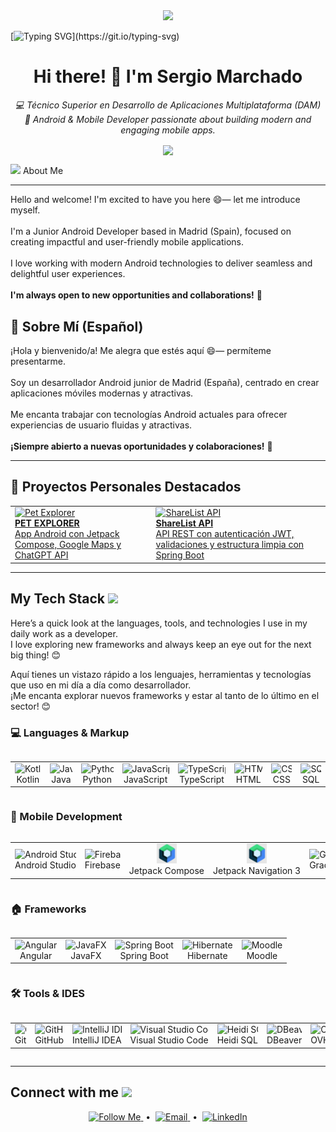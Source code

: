 <div align="center">
  <img src="https://i.imgur.com/DJ4Mh3I.png">
</div>

[![Typing SVG](https://readme-typing-svg.herokuapp.com?multiline=true&width=500&lines=Guys+Let's+Enjoy+Coding.)](https://git.io/typing-svg)

<h1 align="center">Hi there! 👋 I'm Sergio Marchado</h1>

<div align="center">
<p align="center">
  <em>💻 Técnico Superior en Desarrollo de Aplicaciones Multiplataforma (DAM)<br>
  📱 Android & Mobile Developer passionate about building modern and engaging mobile apps.</em>
</p>
<img align="center" height="180em" src="https://github-readme-stats-eight-theta.vercel.app/api/top-langs/?username=sergiomarchado&layout=compact&langs_count=8&theme=algolia"/>

  
</div>


<picture><img src="https://github.com/7oSkaaa/7oSkaaa/blob/main/Images/about_me.gif?raw=true" width="50px"></picture> About Me

<hr>

<p>
  Hello and welcome! I'm excited to have you here 😄— let me introduce myself.<br><br>
  I'm a Junior Android Developer based in Madrid (Spain), focused on creating impactful and user-friendly mobile applications.<br><br>
  I love working with modern Android technologies to deliver seamless and delightful user experiences.<br><br>
  <strong>I'm always open to new opportunities and collaborations!</strong> 🚀
</p>

<h2>🌟 Sobre Mí (Español)</h2>

<p>
  ¡Hola y bienvenido/a! Me alegra que estés aquí 😄— permíteme presentarme.<br><br>
  Soy un desarrollador Android junior de Madrid (España), centrado en crear aplicaciones móviles modernas y atractivas.<br><br>
  Me encanta trabajar con tecnologías Android actuales para ofrecer experiencias de usuario fluidas y atractivas.<br><br>
  <strong>¡Siempre abierto a nuevas oportunidades y colaboraciones!</strong> 🚀
</p>

---

## 🚀 Proyectos Personales Destacados

<table>
  <tr>
    <td>
      <a href="https://github.com/sergiomarchado/GuiaDeViajes_Android_GPT" target="_blank">
        <img src="https://img.youtube.com/vi/bxl1MVW5XJs/0.jpg" alt="Pet Explorer" width="300px"/><br>
        <strong>PET EXPLORER</strong><br>
        App Android con Jetpack Compose, Google Maps y ChatGPT API
      </a>
    </td>
    <td>
      <a href="https://github.com/sergiomarchado/spring-jwt-auth-api" target="_blank">
        <img src="https://img.youtube.com/vi/vFPjKX565T4/0.jpg" alt="ShareList API" width="300px"/><br>
        <strong>ShareList API</strong><br>
        API REST con autenticación JWT, validaciones y estructura limpia con Spring Boot
      </a>
    </td>
  </tr>
</table>

---

<h2> My Tech Stack <img src="https://media2.giphy.com/media/QssGEmpkyEOhBCb7e1/giphy.gif" width="32px"></h2>

<p>
  Here’s a quick look at the languages, tools, and technologies I use in my daily work as a developer.<br>
  I love exploring new frameworks and always keep an eye out for the next big thing! 😊
</p>

<p>
  Aquí tienes un vistazo rápido a los lenguajes, herramientas y tecnologías que uso en mi día a día como desarrollador.<br>
  ¡Me encanta explorar nuevos frameworks y estar al tanto de lo último en el sector! 😊
</p>

<h3>💻 Languages & Markup</h3>
<div style="overflow-x: auto; white-space: nowrap;">
  <table>
    <tr>
      <td align="center">
        <img width="32px" src="https://cdn.jsdelivr.net/gh/devicons/devicon/icons/kotlin/kotlin-original.svg" alt="Kotlin"><br>Kotlin
      </td>
      <td align="center">
        <img width="32px" src="https://cdn.jsdelivr.net/gh/devicons/devicon/icons/java/java-original.svg" alt="Java"><br>Java
      </td>
      <td align="center">
        <img width="32px" src="https://cdn.jsdelivr.net/gh/devicons/devicon/icons/python/python-original.svg" alt="Python"><br>Python
      </td>
      <td align="center">
        <img width="32px" src="https://cdn.jsdelivr.net/gh/devicons/devicon/icons/javascript/javascript-original.svg" alt="JavaScript"><br>JavaScript
      </td>
      <td align="center">
        <img width="32px" src="https://cdn.jsdelivr.net/gh/devicons/devicon/icons/typescript/typescript-original.svg" alt="TypeScript"><br>TypeScript
      </td>
      <td align="center">
        <img width="32px" src="https://cdn.jsdelivr.net/gh/devicons/devicon/icons/html5/html5-original.svg" alt="HTML"><br>HTML
      </td>
      <td align="center">
        <img width="32px" src="https://cdn.jsdelivr.net/gh/devicons/devicon/icons/css3/css3-original.svg" alt="CSS"><br>CSS
      </td>
      <td align="center">
        <img width="32px" src="https://cdn.jsdelivr.net/gh/devicons/devicon/icons/mysql/mysql-original.svg" alt="SQL"><br>SQL
      </td>
    </tr>
  </table>
</div>

<h3>📱 Mobile Development</h3>
<div style="overflow-x: auto; white-space: nowrap;">
  <table>
    <tr>
      <td align="center">
        <img width="32px" src="https://upload.wikimedia.org/wikipedia/commons/thumb/c/c1/Android_Studio_icon_%282023%29.svg/1200px-Android_Studio_icon_%282023%29.svg.png" alt="Android Studio"><br>Android Studio
      </td>
      <td align="center">
        <img width="32px" src="https://www.gstatic.com/devrel-devsite/prod/vce7dc8716edeb3714adfe4dd15b25490031be374149e3613a8b7fb0be9fc4a25/firebase/images/touchicon-180.png" alt="Firebase"><br>Firebase
      </td>
      <td align="center">
        <img width="32px" src="https://raw.githubusercontent.com/github/explore/ae48d1ca3274c0c3a90f872e605eaef069a16771/topics/jetpack-compose/jetpack-compose.png" alt="Jetpack Compose"><br>Jetpack Compose
      </td>
      <td align="center">
        <img width="32px" src="https://raw.githubusercontent.com/github/explore/ae48d1ca3274c0c3a90f872e605eaef069a16771/topics/jetpack-compose/jetpack-compose.png" alt="Jetpack Compose"><br>Jetpack Navigation 3
      </td>
      <td align="center">
        <img width="32px" src="https://static-00.iconduck.com/assets.00/gradle-icon-256x188-h9jmpn4f.png" alt="Gradle"><br>Gradle
      </td>
      <td align="center">
        <img width="32px" src="https://miro.medium.com/v2/resize:fit:1400/0*wV4VZmMWTNCL2pNK.jpg" alt="Gradle"><br>Room Database
      </td>
      <td align="center">
        <img width="32px" src="https://miro.medium.com/v2/resize:fit:1400/0*zq3hlMok5cOpAbmt.jpg" alt="Retrofit"><br>Retrofit
      </td>
      <td align="center">
        <img width="32px" src="https://miro.medium.com/v2/resize:fit:800/1*YlpdjL55_AM87TGZIwx-2w.jpeg" alt="Volley"><br>Volley
      </td>
    </tr>
  </table>
</div>

<h3> 🏠 Frameworks</h3>
<div style="overflow-x: auto; white-space: nowrap;">
  <table>
    <tr>
      <td align="center">
        <img width="32px" src="https://cdn.jsdelivr.net/gh/devicons/devicon/icons/angularjs/angularjs-original.svg" alt="Angular"><br>Angular
      </td>
      <td align="center">
        <img width="32px" src="https://www.tutkit.com/storage/media/packages/352/352-javafx-fuer-gui-entwicklung-main-med.webp" alt="JavaFX"><br>JavaFX
      </td>
      <td align="center">
        <img width="32px" src="https://cdn.jsdelivr.net/gh/devicons/devicon/icons/spring/spring-original.svg" alt="Spring Boot"><br>Spring Boot
      </td>
      <td align="center">
        <img width="32px" src="https://cdn.jsdelivr.net/gh/devicons/devicon/icons/hibernate/hibernate-original.svg" alt="Hibernate"><br>Hibernate
      </td>
      <td align="center">
        <img width="32px" src="https://w7.pngwing.com/pngs/78/454/png-transparent-moodle-original-logo-icon-thumbnail.png" alt="Moodle"><br>Moodle
      </td>
    </tr>
  </table>
</div>

<h3>🛠️ Tools & IDES</h3>
<div style="overflow-x: auto; white-space: nowrap;">
  <table>
    <tr>
      <td align="center">
        <img width="32px" src="https://cdn.jsdelivr.net/gh/devicons/devicon/icons/git/git-original.svg" alt="Git"><br>Git
      </td>
      <td align="center">
        <img width="32px" src="https://cdn-icons-png.flaticon.com/512/733/733553.png" alt="GitHub"><br>GitHub
      </td>
      <td align="center">
        <img width="32px" src="https://upload.wikimedia.org/wikipedia/commons/thumb/9/9c/IntelliJ_IDEA_Icon.svg/1200px-IntelliJ_IDEA_Icon.svg.png" alt="IntelliJ IDEA"><br>IntelliJ IDEA
      </td>
      <td align="center">
        <img width="32px" src="https://images.icon-icons.com/3053/PNG/512/microsoft_visual_studio_code_alt_macos_bigsur_icon_189953.png" alt="Visual Studio Code"><br>Visual Studio Code
      </td>
      <td align="center">
        <img width="32px" src="https://upload.wikimedia.org/wikipedia/commons/thumb/3/32/HeidiSQL_logo_image.png/250px-HeidiSQL_logo_image.png" alt="Heidi SQL"><br>Heidi SQL
      </td>
      <td align="center">
        <img width="32px" src="https://upload.wikimedia.org/wikipedia/commons/thumb/b/b5/DBeaver_logo.svg/1200px-DBeaver_logo.svg.png" alt="DBeaver"><br>DBeaver
      </td>
      <td align="center">
        <img width="32px" src="https://e7.pngegg.com/pngimages/640/734/png-clipart-ovh-virtual-private-server-cloud-computing-web-hosting-service-dedicated-hosting-service-promotions-logo-company-text.png" alt="OVH Cloud"><br>OVH Cloud
      </td>
      <td align="center">
        <img width="32px" src="https://upload.wikimedia.org/wikipedia/commons/thumb/3/30/PuTTY_Icon_upstream.svg/1200px-PuTTY_Icon_upstream.svg.png" alt="PuTTY"><br>PuTTY
      </td>
      <td align="center">
        <img width="32px" src="https://upload.wikimedia.org/wikipedia/commons/d/d5/Virtualbox_logo.png" alt="VirtualBox"><br>VirtualBox
      </td>
      <td align="center">
        <img width="32px" src="https://cdn.jsdelivr.net/gh/devicons/devicon/icons/ubuntu/ubuntu-plain.svg" alt="Ubuntu"><br>Ubuntu
      </td>
    </tr>
  </table>
</div>

<hr>


<h2>Connect with me <img src='https://raw.githubusercontent.com/ShahriarShafin/ShahriarShafin/main/Assets/handshake.gif' width="100px"></h2>

<p align="center">
  <a href="https://github.com/sergiomarchado" target="_blank">
    <img src="https://img.shields.io/github/followers/sergiomarchado?label=Follow%20Me&style=social" alt="Follow Me">
  </a>
  &nbsp;•&nbsp;
  <a href="mailto:sergio.marchadoropero3@gmail.com">
    <img src="https://img.shields.io/badge/Contact-email-blue?style=flat-square" alt="Email">
  </a>
  &nbsp;•&nbsp;
  <a href="www.linkedin.com/in/sergio-marchado-ropero-82b8b914b" target="_blank">
    <img src="https://img.shields.io/badge/LinkedIn-blue?logo=linkedin&style=flat-square" alt="LinkedIn">
  </a>
</p>
